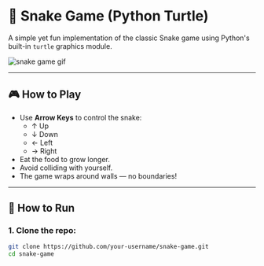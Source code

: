 # 🐍 Snake Game (Python Turtle)

A simple yet fun implementation of the classic Snake game using Python's built-in `turtle` graphics module.

![snake game gif](https://media.giphy.com/media/v1.Y2lkPTc5MGI3NjExdWJiaDY3M3J3bGdxeTZvMmh6bzZycTh0anFjbmE0MmIzdTVnYzZ0dCZlcD12MV9naWZzX3NlYXJjaCZjdD1n/BHNfhgU63qrks/giphy.gif)

---

## 🎮 How to Play
- Use **Arrow Keys** to control the snake:
  - ↑ Up
  - ↓ Down
  - ← Left
  - → Right
- Eat the food to grow longer.
- Avoid colliding with yourself.
- The game wraps around walls — no boundaries!

---

## 🚀 How to Run

### 1. Clone the repo:
```bash
git clone https://github.com/your-username/snake-game.git
cd snake-game
